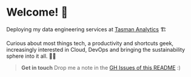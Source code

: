# Welcome! 🤠

Deploying my data engineering services at [Tasman Analytics](https://tasman.ai) 🏗 

Curious about most things tech, a productivity and shortcuts geek, increasingly interested in Cloud, DevOps and bringing the sustainability sphere into it all. 🌱🌲

> **Get in touch**
> Drop me a note in the [GH Issues of this README](https://github.com/sakce/sakce/issues) :)

<!-- This is still a WIP :P  -->
<!-- <img src="https://user-images.githubusercontent.com/25181517/117364277-fc4eb280-aebd-11eb-8769-a3583c6a2037.png" alt="Git" width="50"/>

<div>
  <code><img height="50" src="https://www.python.org/static/community_logos/python-logo-inkscape.svg" alt="Python" title="Python" /></code>
  <code><img height="50" src="https://user-images.githubusercontent.com/25181517/117208135-11134380-adf5-11eb-8878-040fd0f015b2.png" alt="REST" title="REST" /></code>
	<code><img height="50" src="https://user-images.githubusercontent.com/25181517/117364277-fc4eb280-aebd-11eb-8769-a3583c6a2037.png" alt="Git" title="Git" /></code>
	<code><img height="50" src="https://user-images.githubusercontent.com/25181517/121302453-01a67f00-c8fa-11eb-8c86-2ee00734c9a8.png" alt="Postman" title="Postman" /></code>
	<code><img height="50" src="https://user-images.githubusercontent.com/25181517/117208740-bfb78400-adf5-11eb-97bb-09072b6bedfc.png" alt="PostgreSQL" title="PostgreSQL" /></code>
	<code><img height="50" src="https://user-images.githubusercontent.com/25181517/117207330-263ba280-adf4-11eb-9b97-0ac5b40bc3be.png" alt="Docker" title="Docker" /></code>
</div> -->
<!-- ![Git](https://user-images.githubusercontent.com/25181517/117364277-fc4eb280-aebd-11eb-8769-a3583c6a2037.png) -->


<!--
TODO:
- [ ] reference to sakce.dev once it's up & running
-->
